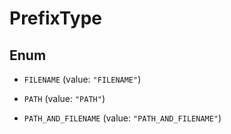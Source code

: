 

# PrefixType

## Enum


* `FILENAME` (value: `"FILENAME"`)

* `PATH` (value: `"PATH"`)

* `PATH_AND_FILENAME` (value: `"PATH_AND_FILENAME"`)



